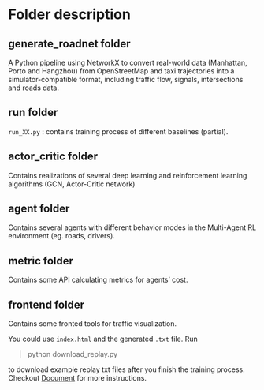 # Folder description
## generate_roadnet folder

A Python pipeline using NetworkX to convert real-world data (Manhattan, Porto and Hangzhou) from OpenStreetMap and taxi trajectories into a simulator-compatible format, including traffic flow, signals, intersections and roads data. 

## run folder

`run_XX.py` :  contains training process of different baselines (partial).

## actor_critic folder

Contains realizations of several deep learning and reinforcement learning algorithms (GCN, Actor-Critic network)

## agent folder

Contains several agents with different behavior modes in the Multi-Agent RL environment (eg. roads, drivers).

## metric folder

Contains some API calculating metrics for agents’ cost.

## frontend folder

Contains some fronted tools for traffic visualization.

You could use `index.html` and the generated `.txt` file. 
Run 
> python download_replay.py

to download example replay txt files after you finish the training process.
Checkout [Document](https://cityflow.readthedocs.io/en/latest/replay.html) for more instructions.
